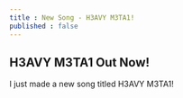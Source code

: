 ```yaml
---
title : New Song - H3AVY M3TA1!
published : false
---
```

<h2>H3AVY M3TA1 Out Now!</h2>
<p>I just made a new song titled H3AVY M3TA1!</p>
